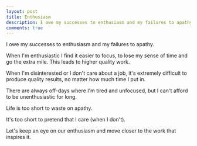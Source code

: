 ```yaml
---
layout: post
title: Enthusiasm
description: I owe my successes to enthusiasm and my failures to apathy.
comments: true
---
```

I owe my successes to enthusiasm and my failures to apathy.

When I'm enthusiastic I find it easier to focus, to lose my sense of time and go the extra mile.  This leads to higher quality work.

When I'm disinterested or I don't care about a job, it's extremely difficult to produce quality results, no matter how much time I put in.

There are always off-days where I'm tired and unfocused, but I can't afford to be unenthusiastic for long.

Life is too short to waste on apathy.

It's too short to pretend that I care (when I don't).

Let's keep an eye on our enthusiasm and move closer to the work that inspires it.

